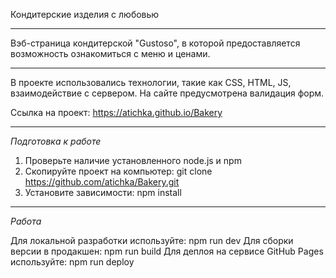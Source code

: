Кондитерские изделия с любовью

---

Вэб-страница кондитерской "Gustoso", в которой предоставляется возможность ознакомиться с меню и ценами.

---

В проекте использовались технологии, такие как CSS, HTML, JS, взаимодействие с сервером. На сайте предусмотрена валидация форм.

Ссылка на проект: https://atichka.github.io/Bakery

---

*Подготовка к работе*

1. Проверьте наличие установленного node.js и npm
2. Скопируйте проект на компьютер: git clone https://github.com/atichka/Bakery.git
3. Установите зависимости: npm install

---

*Работа*

Для локальной разработки используйте: npm run dev
Для сборки версии в продакшен: npm run build
Для деплоя на сервисе GitHub Pages используйте: npm run deploy